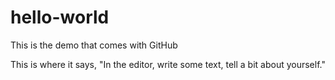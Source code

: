 # hello-world
This is the demo that comes with GitHub

This is where it says, "In the editor, write some text, tell a bit about yourself."
